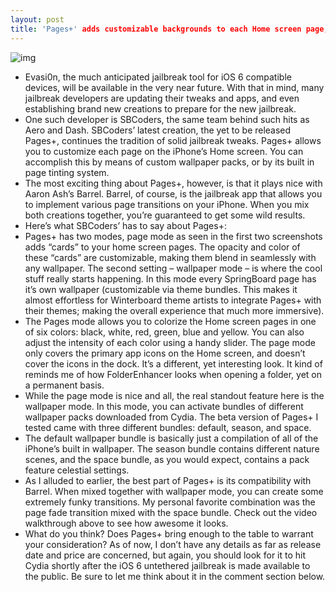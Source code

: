 ```yaml
---
layout: post
title: 'Pages+' adds customizable backgrounds to each Home screen page, boasts Barrel compatibility
---
```

![img](http://media.idownloadblog.com/wp-content/uploads/2013/01/Pages-Plus.jpg)
* Evasi0n, the much anticipated jailbreak tool for iOS 6 compatible devices, will be available in the very near future. With that in mind, many jailbreak developers are updating their tweaks and apps, and even establishing brand new creations to prepare for the new jailbreak.
* One such developer is SBCoders, the same team behind such hits as Aero and Dash. SBCoders’ latest creation, the yet to be released Pages+, continues the tradition of solid jailbreak tweaks. Pages+ allows you to customize each page on the iPhone’s Home screen. You can accomplish this by means of custom wallpaper packs, or by its built in page tinting system.
* The most exciting thing about Pages+, however, is that it plays nice with Aaron Ash’s Barrel. Barrel, of course, is the jailbreak app that allows you to implement various page transitions on your iPhone. When you mix both creations together, you’re guaranteed to get some wild results.
* Here’s what SBCoders’ has to say about Pages+:
* Pages+ has two modes, page mode as seen in the first two screenshots adds “cards” to your home screen pages. The opacity and color of these “cards” are customizable, making them blend in seamlessly with any wallpaper. The second setting – wallpaper mode – is where the cool stuff really starts happening. In this mode every SpringBoard page has it’s own wallpaper (customizable via theme bundles. This makes it almost effortless for Winterboard theme artists to integrate Pages+ with their themes; making the overall experience that much more immersive).
* The Pages mode allows you to colorize the Home screen pages in one of six colors: black, white, red, green, blue and yellow. You can also adjust the intensity of each color using a handy slider. The page mode only covers the primary app icons on the Home screen, and doesn’t cover the icons in the dock. It’s a different, yet interesting look. It kind of reminds me of how FolderEnhancer looks when opening a folder, yet on a permanent basis.
* While the page mode is nice and all, the real standout feature here is the wallpaper mode. In this mode, you can activate bundles of different wallpaper packs downloaded from Cydia. The beta version of Pages+ I tested came with three different bundles: default, season, and space.
* The default wallpaper bundle is basically just a compilation of all of the iPhone’s built in wallpaper. The season bundle contains different nature scenes, and the space bundle, as you would expect, contains a pack feature celestial settings.
* As I alluded to earlier, the best part of Pages+ is its compatibility with Barrel. When mixed together with wallpaper mode, you can create some extremely funky transitions. My personal favorite combination was the page fade transition mixed with the space bundle. Check out the video walkthrough above to see how awesome it looks.
* What do you think? Does Pages+ bring enough to the table to warrant your consideration? As of now, I don’t have any details as far as release date and price are concerned, but again, you should look for it to hit Cydia shortly after the iOS 6 untethered jailbreak is made available to the public. Be sure to let me think about it in the comment section below.

